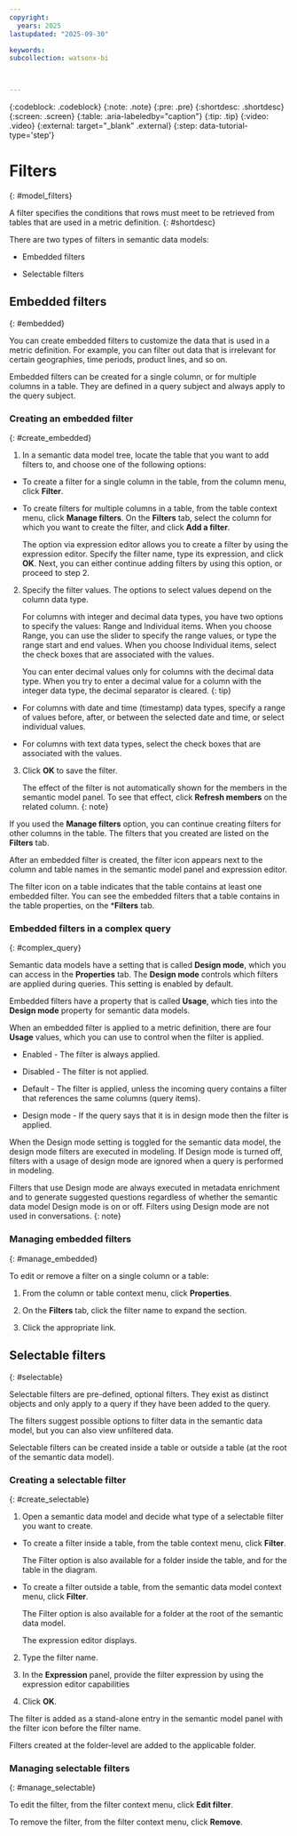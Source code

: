 ```yaml
---
copyright:
  years: 2025
lastupdated: "2025-09-30"

keywords:
subcollection: watsonx-bi



---
```


{:codeblock: .codeblock}
{:note: .note}
{:pre: .pre}
{:shortdesc: .shortdesc}
{:screen: .screen}
{:table: .aria-labeledby="caption"}
{:tip: .tip}
{:video: .video}
{:external: target="_blank" .external}
{:step: data-tutorial-type='step'}

# Filters
{: #model_filters}

A filter specifies the conditions that rows must meet to be retrieved from tables that are used in a metric definition. {: #shortdesc}

There are two types of filters in semantic data models: 

- Embedded filters

- Selectable filters


## Embedded filters
{: #embedded}

You can create embedded filters to customize the data that is used in a metric definition. For example, you can filter out data that is irrelevant for certain geographies, time periods, product lines, and so on.

Embedded filters can be created for a single column, or for multiple columns in a table. They are defined in a query subject and always apply to the query subject.

### Creating an embedded filter
{: #create_embedded}

1. In a semantic data model tree, locate the table that you want to add filters to, and choose one of the following options:

- To create a filter for a single column in the table, from the column menu, click **Filter**.

- To create filters for multiple columns in a table, from the table context menu, click **Manage filters**. On the **Filters** tab, select the column for which you want to create the filter, and click **Add a filter**.

   The option via expression editor allows you to create a filter by using the expression editor. Specify the filter name, type its expression, and click **OK**. Next, you can either continue adding filters by using this option, or proceed to step 2.

2. Specify the filter values. The options to select values depend on the column data type.

   For columns with integer and decimal data types, you have two options to specify the values: Range and Individual items. When you choose Range, you can use the slider to specify the range values, or type the range start and end values. When you choose Individual items, select the check boxes that are associated with the values.

   You can enter decimal values only for columns with the decimal data type. When you try to enter a decimal value for a column with the integer data type, the decimal separator is cleared.
   {: tip}

- For columns with date and time (timestamp) data types, specify a range of values before, after, or between the selected date and time, or select individual values.

- For columns with text data types, select the check boxes that are associated with the values.

3. Click **OK** to save the filter.

   The effect of the filter is not automatically shown for the members in the semantic model panel. To see that effect, click **Refresh members** on the related column.
   {: note}

If you used the **Manage filters** option, you can continue creating filters for other columns in the table. The filters that you created are listed on the **Filters** tab.

After an embedded filter is created, the filter icon appears next to the column and table names in the semantic model panel and expression editor.

The filter icon on a table indicates that the table contains at least one embedded filter. You can see the embedded filters that a table contains in the table properties, on the ***Filters** tab.

### Embedded filters in a complex query
{: #complex_query}

Semantic data models have a setting that is called **Design mode**, which you can access in the **Properties** tab. The **Design mode** controls which filters are applied during queries. This setting is enabled by default.

Embedded filters have a property that is called **Usage**, which ties into the **Design mode** property for semantic data models. 

When an embedded filter is applied to a metric definition, there are four **Usage** values, which you can use to control when the filter is applied.

- Enabled - The filter is always applied.

- Disabled - The filter is not applied.

- Default - The filter is applied, unless the incoming query contains a filter that references the same columns (query items).

- Design mode - If the query says that it is in design mode then the filter is applied.

When the Design mode setting is toggled for the semantic data model, the design mode filters are executed in modeling. If Design mode is turned off, filters with a usage of design mode are ignored when a query is performed in modeling.

Filters that use Design mode are always executed in metadata enrichment and to generate suggested questions regardless of whether the semantic data model Design mode is on or off. Filters using Design mode are not used in conversations.
{: note}

### Managing embedded filters
{: #manage_embedded}

To edit or remove a filter on a single column or a table: 

1. From the column or table context menu, click **Properties**. 

2. On the **Filters** tab, click the filter name to expand the section.

3. Click the appropriate link. 

## Selectable filters
{: #selectable}

Selectable filters are pre-defined, optional filters. They exist as distinct objects and only apply to a query if they have been added to the query.

The filters suggest possible options to filter data in the semantic data model, but you can also view unfiltered data.

Selectable filters can be created inside a table or outside a table (at the root of the semantic data model).

### Creating a selectable filter
{: #create_selectable}

1. Open a semantic data model and decide what type of a selectable filter you want to create.

- To create a filter inside a table, from the table context menu, click **Filter**.

   The Filter option is also available for a folder inside the table, and for the table in the diagram.

- To create a filter outside a table, from the semantic data model context menu, click **Filter**.
   
    The Filter option is also available for a folder at the root of the semantic data model.

    The expression editor displays.

2. Type the filter name.

3. In the **Expression** panel, provide the filter expression by using the expression editor capabilities

4. Click **OK**.

The filter is added as a stand-alone entry in the semantic model panel with the filter icon before the filter name. 

Filters created at the folder-level are added to the applicable folder.

### Managing selectable filters
{: #manage_selectable}

To edit the filter, from the filter context menu, click **Edit filter**. 

To remove the filter, from the filter context menu, click **Remove**.
